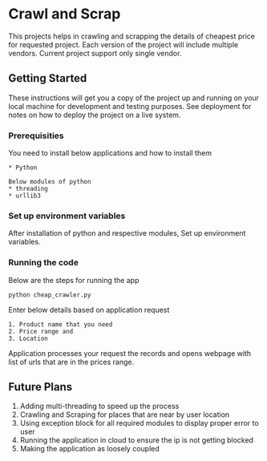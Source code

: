 # Crawl and Scrap

This projects helps in crawling and scrapping the details of cheapest price for requested project. Each version of the project will include multiple vendors. Current project support only single vendor.

## Getting Started

These instructions will get you a copy of the project up and running on your local machine for development and testing purposes. See deployment for notes on how to deploy the project on a live system.

### Prerequisities

You need to install below applications and how to install them

```
* Python

Below modules of python
* threading 
* urllib3 
```

### Set up environment variables

After installation of python and respective modules, Set up environment variables.

### Running the code

Below are the steps for running the app

```
python cheap_crawler.py
```

Enter below details based on application request 

```
1. Product name that you need
2. Price range and
3. Location
```

Application processes your request the records and opens webpage with list of urls that are in the prices range.

## **Future Plans**
1. Adding multi-threading to speed up the process
2. Crawling and Scraping for places that are near by user location
3. Using exception block for all required modules to display proper error to user
4. Running the application in cloud to ensure the ip is not getting blocked
5. Making the application as loosely coupled
